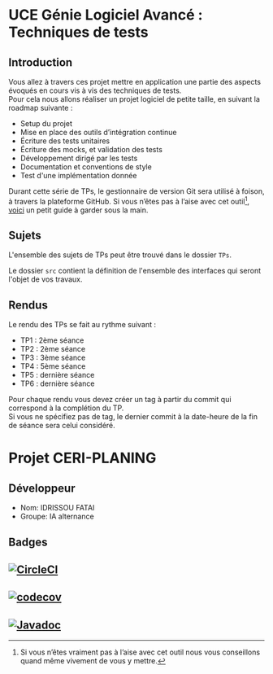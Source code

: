 # UCE Génie Logiciel Avancé : Techniques de tests

## Introduction

Vous allez à travers ces projet mettre en application une partie des aspects évoqués en cours vis à vis des techniques de tests.  
Pour cela nous allons réaliser un projet logiciel de petite taille, en suivant la roadmap suivante : 
- Setup du projet
- Mise en place des outils d’intégration continue
- Écriture des tests unitaires
- Écriture des mocks, et validation des tests
- Développement dirigé par les tests
- Documentation et conventions de style
- Test d'une implémentation donnée

Durant cette série de TPs, le gestionnaire de version Git sera utilisé à foison, à travers la plateforme GitHub. Si vous n’êtes pas à l’aise avec cet outil[^1], [voici](http://rogerdudler.github.io/git-guide/) un petit guide à garder sous la main.

## Sujets

L'ensemble des sujets de TPs peut être trouvé dans le dossier `TPs`.

Le dossier `src` contient la définition de l'ensemble des interfaces qui seront l'objet de vos travaux.

## Rendus

Le rendu des TPs se fait au rythme suivant :

- TP1 : 2ème séance
- TP2 : 2ème séance
- TP3 : 3ème séance
- TP4 : 5ème séance
- TP5 : dernière séance
- TP6 : dernière séance

Pour chaque rendu vous devez créer un tag à partir du commit qui correspond à la complétion du TP.  
Si vous ne spécifiez pas de tag, le dernier commit à la date-heure de la fin de séance sera celui considéré.

[^1]: Si vous n’êtes vraiment pas à l’aise avec cet outil nous vous conseillons quand même vivement de vous y mettre.

# Projet CERI-PLANING

## Développeur
- Nom: IDRISSOU FATAI
- Groupe: IA alternance

## Badges
## [<img alt="CircleCI" src="https://dl.circleci.com/status-badge/img/circleci/7veZFPLNvPe6XJx1SEtF6r/WnpinczktUhxTtxZTvvkyU/tree/master.svg?style=svg"/>](https://dl.circleci.com/status-badge/redirect/circleci/7veZFPLNvPe6XJx1SEtF6r/WnpinczktUhxTtxZTvvkyU/tree/master)
## [![codecov](https://codecov.io/gh/sifaoufatai/ceri-m1-techniques-de-test/graph/badge.svg?token=JFGZ3U5G6D)](https://codecov.io/gh/sifaoufatai/ceri-m1-techniques-de-test)
## [![Javadoc](https://img.shields.io/badge/JavaDoc-Online-green)](https://sifaoufatai.github.io/ceri-m1-techniques-de-test/)
